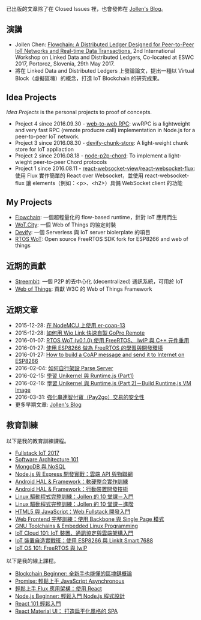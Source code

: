 已出版的文章除了在 Closed Issues 裡，也會發佈在 [Jollen's Blog](http://jollen.org/blog)。

## 演講

* Jollen Chen: [Flowchain: A Distributed Ledger Designed for Peer-to-Peer IoT Networks and Real-time Data Transactions.](https://sites.google.com/site/lddleswc17/program) 2nd International Workshop on Linked Data and Distributed Ledgers, Co-located at ESWC 2017, Portoroz, Slovenia, 29th May 2017.
 * 將在 Linked Data and Distributed Ledgers 上發論論文，提出一種以 Virtual Block（虛擬區塊）的概念，打造 IoT Blockchain 的研究成果。

## Idea Projects

_Idea Projects_ is the personal projects to proof of concepts.

* Project 4 since 2016.09.30 - [web-to-web RPC](https://github.com/jollen/wwRPC): wwRPC is a lightweight and very fast RPC (remote producre call) implementation in Node.js for a peer-to-peer IoT network.
* Project 3 since 2016.08.30 - [devify-chunk-store](https://github.com/jollen/devify-chunk-store): A light-weight chunk store for IoT appliaction
* Project 2 since 2016.08.18 - [node-p2p-chord](https://github.com/jollen/node-p2p-chord): To implement a light-wieght peer-to-peer Chord protocols
* Project 1 since 2016.08.11 - [react-websocket-view](https://github.com/jollen/react-websocket-view)/[react-websocket-flux](https://github.com/jollen/react-websocket-flux): 使用 Flux 實作簡單的 React over Websocket，並使用 react-websocket-flux 讓 elements（例如：&lt;p&gt;、&lt;h2&gt;）具備 WebSocket client 的功能


## My Projects

* [Flowchain](https://github.com/flowchain): 一個超輕量化的 flow-based runtime，針對 IoT 應用而生
* [WoT.City](https://github.com/wotcity): 一個 Web of Things 的協定封裝
* [Devify](https://github.com/DevifyPlatform): 一個 Serverless 與 IoT server biolerplate 的項目
* [RTOS WoT](https://github.com/jollen/rtos-wot): Open source FreeRTOS SDK fork for ESP8266 and web of things

## 近期的貢獻

* [Streembit](https://github.com/streembit): 一個 P2P 的去中心化 (decentralized) 通訊系統，可用於 IoT
* [Web of Things](https://github.com/w3c/web-of-things-framework): 貢獻 W3C 的 Web of Things Framework

## 近期文章

* 2015-12-28: [在 NodeMCU 上使用 er-coap-13](https://github.com/jollen/blog/issues/1)
* 2015-12-28: [如何用 Wio Link 快速自製 GoPro Remote](https://github.com/jollen/blog/issues/6)
* 2016-01-07: [RTOS WoT (v0.1.0) 使用 FreeRTOS、 lwIP 與 C++ 元件重用](https://github.com/jollen/blog/issues/7)
* 2016-01-27: [使用 ESP8266 做為 FreeRTOS 的學習與開發環境](https://github.com/jollen/blog/issues/8)
* 2016-01-27: [How to build a CoAP message and send it to Internet on ESP8266](https://github.com/jollen/blog/issues/2)
* 2016-02-04: [如何自行架設 Parse Server](https://github.com/jollen/blog/issues/10)
* 2016-02-15: [學習 Unikernel 與 Runtime.js (Part1)](https://github.com/jollen/blog/issues/12)
* 2016-02-16: [學習 Unikernel 與 Runtime.js (Part 2)－Build Runtime.js VM Image](https://github.com/jollen/blog/issues/13)
* 2016-03-31: [強化串連智付寶（Pay2go）交易的安全性](https://github.com/jollen/blog/issues/18)
* 更多早期文章: [Jollen's Blog](http://jollen.org/blog)

## 教育訓練

以下是我的教育訓練課程。

* [Fullstack IoT 2017](https://www.mokoversity.com/iotschool)
* [Software Architecture 101](https://www.moko365.com/enterprise/ad101-software-architecture-101)
* [MongoDB 與 NoSQL](https://www.moko365.com/enterprise/ap102-mongodb-nosql)
* [Node.js 與 Express 開發實戰：雲端 API 與物聯網](https://www.moko365.com/enterprise/ap103-nodejs-express)
* [Android HAL & Framework：軟硬整合實作訓練](https://www.moko365.com/enterprise/af101-android-hal-framework-practical)
* [Android HAL & Framework：行動裝置開發技術](https://www.moko365.com/enterprise/af102-android-hal-framework-subsystems)
* [Linux 驅動程式完整訓練：Jollen 的 10 堂課－入門](https://www.moko365.com/enterprise/sp001-linux-device-driver-basic)
* [Linux 驅動程式完整訓練：Jollen 的 10 堂課－進階](https://www.moko365.com/enterprise/sp002-linux-device-drive-advanced)
* [HTML5 與 JavaScript：Web Fullstack 開發入門](https://www.moko365.com/enterprise/ap100-html5-javascript-apps-cloud)
* [Web Frontend 完整訓練：使用 Backbone 與 Single Page 模式](https://www.moko365.com/enterprise/ap101-html5-front-end)
* [GNU Toolchains & Embedded Linux Programming](https://www.moko365.com/enterprise/sp000-gnu-toolchains-embedded-linux-programming)
* [IoT Cloud 101: IoT 裝置、通訊協定與雲端架構入門](https://www.moko365.com/enterprise/wot101-protocols-architecture-101)
* [IoT 裝置自造實戰班：使用 ESP8266 與 LinkIt Smart 7688](https://www.moko365.com/enterprise/im101-esp8266-linkit-smart-7688)
* [IoT OS 101: FreeRTOS 與 lwIP](https://www.moko365.com/enterprise/iot100-freertos-iot-programming-101)

以下是我的線上課程。

* [Blockchain Beginner: 全新手也能懂的區塊鏈概論](https://www.mokoversity.com/course/Blockchain/Blockchain-Beginner)
* [Promise: 輕鬆上手 JavaScript Asynchronous](https://www.mokoversity.com/course/React/Promise-Beginner)
* [輕鬆上手 Flux 應用架構：使用 React](https://www.mokoversity.com/course/React/React-Flux-Beginner)
* [Node.js Beginner: 輕鬆入門 Node.js 程式設計](https://www.mokoversity.com/course/Nodejs/Nodejs-Beginner)
* [React 101 輕鬆入門](https://www.mokoversity.com/course/React/React-101-Online)
* [React Material UI： 打造扁平化風格的 SPA](https://www.mokoversity.com/course/React/React-Material-UI)
